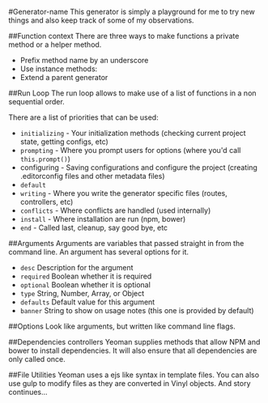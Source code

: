 #Generator-name
This generator is simply a playground for me to try new things and also keep track of some of my observations.

##Function context
There are three ways to make functions a private method or a helper method.
* Prefix method name by an underscore
* Use instance methods:
* Extend a parent generator

##Run Loop
The run loop allows to make use of a list of functions in a non sequential order.

There are a list of priorities that can be used:
* `initializing` - Your initialization methods (checking current project state, getting configs, etc)
* `prompting` - Where you prompt users for options (where you'd call `this.prompt()`)
* configuring - Saving configurations and configure the project (creating .editorconfig files and other metadata files)
* `default`
* `writing` - Where you write the generator specific files (routes, controllers, etc)
* `conflicts` - Where conflicts are handled (used internally)
* `install` - Where installation are run (npm, bower)
* `end` - Called last, cleanup, say good bye, etc

##Arguments
Arguments are variables that passed straight in from the command line.
An argument has several options for it.
* `desc` Description for the argument
* `required` Boolean whether it is required
* `optional` Boolean whether it is optional
* `type` String, Number, Array, or Object
* `defaults` Default value for this argument
* `banner` String to show on usage notes (this one is provided by default)

##Options
Look like arguments, but written like command line flags.

##Dependencies controllers
Yeoman supplies methods that allow NPM and bower to install dependencies. It will also ensure that all dependencies are only called once.

##File Utilities
Yeoman uses a ejs like syntax in template files.
You can also use gulp to modify files as they are converted in Vinyl objects. 
And story continues...
